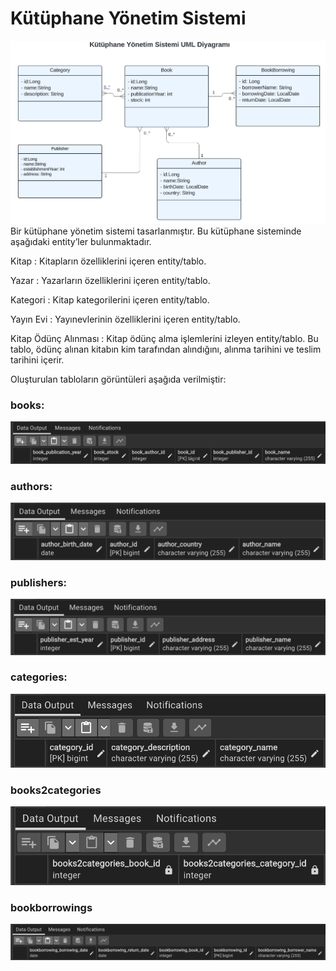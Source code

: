 # Kütüphane Yönetim Sistemi

![img.png](img.png)
Bir kütüphane yönetim sistemi tasarlanmıştır. Bu kütüphane sisteminde aşağıdaki entity’ler bulunmaktadır.

Kitap : Kitapların özelliklerini içeren entity/tablo.

Yazar : Yazarların özelliklerini içeren entity/tablo.

Kategori : Kitap kategorilerini içeren entity/tablo.

Yayın Evi : Yayınevlerinin özelliklerini içeren entity/tablo.

Kitap Ödünç Alınması : Kitap ödünç alma işlemlerini izleyen entity/tablo. Bu tablo, ödünç alınan kitabın kim tarafından alındığını, alınma tarihini ve teslim tarihini içerir.

Oluşturulan tabloların görüntüleri aşağıda verilmiştir:

### books:

![img_1.png](img_1.png)

### authors:

![img_2.png](img_2.png)

### publishers:

![img_3.png](img_3.png)

### categories:

![img_4.png](img_4.png)

### books2categories

![img_5.png](img_5.png)

### bookborrowings

![img_6.png](img_6.png)